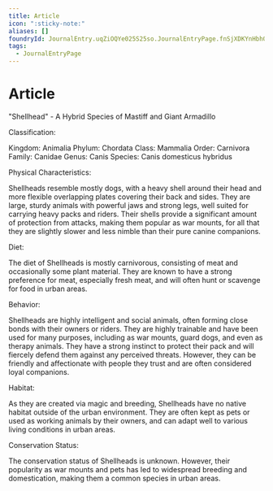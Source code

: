 ```yaml
---
title: Article
icon: ":sticky-note:"
aliases: []
foundryId: JournalEntry.uqZiOQYe025S25so.JournalEntryPage.fnSjXDKYnHbhO0ZH
tags:
  - JournalEntryPage
---
```


# Article
"Shellhead" - A Hybrid Species of Mastiff and Giant Armadillo

Classification:

Kingdom: Animalia Phylum: Chordata Class: Mammalia Order: Carnivora Family: Canidae Genus: Canis Species: Canis domesticus hybridus

Physical Characteristics:

Shellheads resemble mostly dogs, with a heavy shell around their head and more flexible overlapping plates covering their back and sides. They are large, sturdy animals with powerful jaws and strong legs, well suited for carrying heavy packs and riders. Their shells provide a significant amount of protection from attacks, making them popular as war mounts, for all that they are slightly slower and less nimble than their pure canine companions.

Diet:

The diet of Shellheads is mostly carnivorous, consisting of meat and occasionally some plant material. They are known to have a strong preference for meat, especially fresh meat, and will often hunt or scavenge for food in urban areas.

Behavior:

Shellheads are highly intelligent and social animals, often forming close bonds with their owners or riders. They are highly trainable and have been used for many purposes, including as war mounts, guard dogs, and even as therapy animals. They have a strong instinct to protect their pack and will fiercely defend them against any perceived threats. However, they can be friendly and affectionate with people they trust and are often considered loyal companions.

Habitat:

As they are created via magic and breeding, Shellheads have no native habitat outside of the urban environment. They are often kept as pets or used as working animals by their owners, and can adapt well to various living conditions in urban areas.

Conservation Status:

The conservation status of Shellheads is unknown. However, their popularity as war mounts and pets has led to widespread breeding and domestication, making them a common species in urban areas.